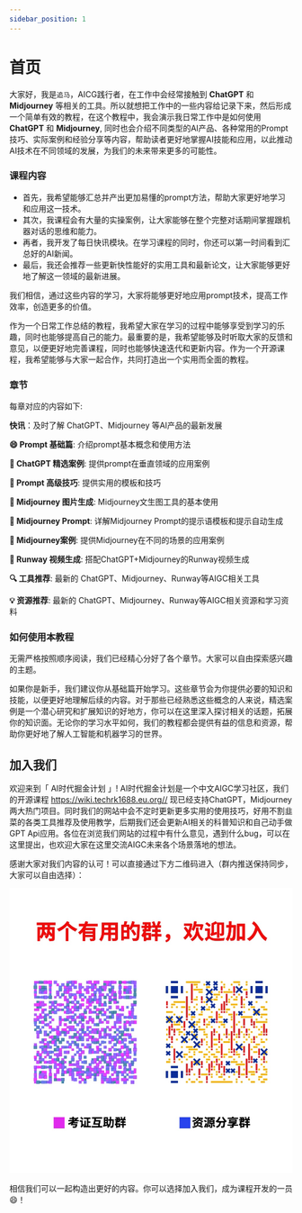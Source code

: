 ```yaml
---
sidebar_position: 1
---
```


# 首页

大家好，我是`追马`，AICG践行者，在工作中会经常接触到 **ChatGPT** 和 **Midjourney** 等相关的工具。所以就想把工作中的一些内容给记录下来，然后形成一个简单有效的教程，在这个教程中，我会演示我日常工作中是如何使用 **ChatGPT** 和 **Midjourney**,  同时也会介绍不同类型的AI产品、各种常用的Prompt技巧、实际案例和经验分享等内容，帮助读者更好地掌握AI技能和应用，以此推动AI技术在不同领域的发展，为我们的未来带来更多的可能性。

### 课程内容

- 首先，我希望能够汇总并产出更加易懂的prompt方法，帮助大家更好地学习和应用这一技术。
- 其次，我课程会有大量的实操案例，让大家能够在整个完整对话期间掌握跟机器对话的思维和能力。
- 再者，我开发了每日快讯模块。在学习课程的同时，你还可以第一时间看到汇总好的AI新闻。
- 最后，我还会推荐一些更新快性能好的实用工具和最新论文，让大家能够更好地了解这一领域的最新进展。

我们相信，通过这些内容的学习，大家将能够更好地应用prompt技术，提高工作效率，创造更多的价值。

作为一个日常工作总结的教程，我希望大家在学习的过程中能够享受到学习的乐趣，同时也能够提高自己的能力。最重要的是，我希望能够及时听取大家的反馈和意见，以便更好地完善课程，同时也能够快速迭代和更新内容。作为一个开源课程，我希望能够与大家一起合作，共同打造出一个实用而全面的教程。

### 章节

每章对应的内容如下:

**快讯**：及时了解 ChatGPT、Midjourney 等AI产品的最新发展

**😄 Prompt 基础篇**: 介绍prompt基本概念和使用方法

**📝 ChatGPT 精选案例**: 提供prompt在垂直领域的应用案例

**💪 Prompt 高级技巧**: 提供实用的模板和技巧

**🎨 Midjourney 图片生成**: Midjourney文生图工具的基本使用

**🤖 Midjourney Prompt**: 详解Midjourney Prompt的提示语模板和提示自动生成

**🌟 Midjourney案例**: 提供Midjourney在不同的场景的应用案例

**🎥 Runway 视频生成**: 搭配ChatGPT+Midjourney的Runway视频生成

**🔍 工具推荐**: 最新的 ChatGPT、Midjourney、Runway等AIGC相关工具

**💡 资源推荐**: 最新的 ChatGPT、Midjourney、Runway等AIGC相关资源和学习资料

### 如何使用本教程

无需严格按照顺序阅读，我们已经精心分好了各个章节。大家可以自由探索感兴趣的主题。

如果你是新手，我们建议你从基础篇开始学习。这些章节会为你提供必要的知识和技能，以便更好地理解后续的内容。对于那些已经熟悉这些概念的人来说，精选案例是一个潜心研究和扩展知识的好地方，你可以在这里深入探讨相关的话题，拓展你的知识面。无论你的学习水平如何，我们的教程都会提供有益的信息和资源，帮助你更好地了解人工智能和机器学习的世界。

## 加入我们

欢迎来到「 AI时代掘金计划 」!
AI时代掘金计划是一个中文AIGC学习社区，我们的开源课程 <https://wiki.techrk1688.eu.org//> 现已经支持ChatGPT，Midjourney两大热门项目。同时我们的网站中会不定时更新更多实用的使用技巧，好用不割韭菜的各类工具推荐及使用教学，后期我们还会更新AI相关的科普知识和自己动手做GPT Api应用。各位在浏览我们网站的过程中有什么意见，遇到什么bug，可以在这里提出，也欢迎大家在这里交流AIGC未来各个场景落地的想法。

感谢大家对我们内容的认可！可以直接通过下方二维码进入（群内推送保持同步，大家可以自由选择）：

![groupS](../static/img/wechat.png)

相信我们可以一起构造出更好的内容。你可以选择加入我们，成为课程开发的一员😄！
